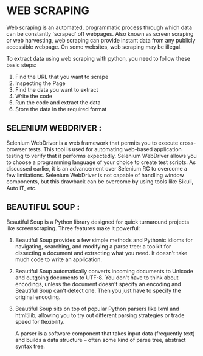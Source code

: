 # WEB SCRAPING

Web scraping is an automated, programmatic process through which data can be constantly 'scraped' off webpages.
Also known as screen scraping or web harvesting, web scraping can provide instant data from any publicly accessible webpage. On some websites, web scraping may be illegal.

To extract data using web scraping with python, you need to follow these basic steps:

1. Find the URL that you want to scrape
2. Inspecting the Page
3. Find the data you want to extract
4. Write the code
5. Run the code and extract the data
6. Store the data in the required format

## SELENIUM WEBDRIVER :
Selenium WebDriver is a web framework that permits you to execute cross-browser tests. This tool is used for automating web-based application testing to verify that it performs expectedly. Selenium WebDriver allows you to choose a programming language of your choice to create test scripts. As discussed earlier, it is an advancement over Selenium RC to overcome a few limitations. Selenium WebDriver is not capable of handling window components, but this drawback can be overcome by using tools like Sikuli, Auto IT, etc.


## BEAUTIFUL SOUP :
Beautiful Soup is a Python library designed for quick turnaround projects like screenscraping. Three features make it powerful: 
1. Beautiful Soup provides a few simple methods and Pythonic idioms for navigating, searching, and modifying a parse tree: a toolkit for dissecting a document and extracting what you need. It doesn't take much code to write an application.

2. Beautiful Soup automatically converts incoming documents to Unicode and outgoing documents to UTF-8. You don't have to think about encodings, unless the document doesn't specify an encoding and Beautiful Soup can't detect one. Then you just have to specify the original encoding.

3. Beautiful Soup sits on top of popular Python parsers like lxml and html5lib, allowing you to try out different parsing strategies or trade speed for flexibility.

    A parser is a software component that takes input data (frequently text) and builds a data structure – often some kind of parse tree, abstract syntax tree.



